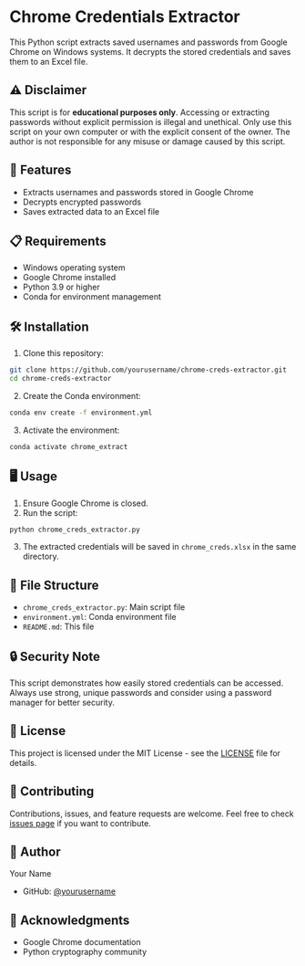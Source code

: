 # Chrome Credentials Extractor

This Python script extracts saved usernames and passwords from Google Chrome on Windows systems. It decrypts the stored credentials and saves them to an Excel file.

## ⚠️ Disclaimer

This script is for **educational purposes only**. Accessing or extracting passwords without explicit permission is illegal and unethical. Only use this script on your own computer or with the explicit consent of the owner. The author is not responsible for any misuse or damage caused by this script.

## 🚀 Features

- Extracts usernames and passwords stored in Google Chrome
- Decrypts encrypted passwords
- Saves extracted data to an Excel file

## 📋 Requirements

- Windows operating system
- Google Chrome installed
- Python 3.9 or higher
- Conda for environment management

## 🛠️ Installation

1. Clone this repository:

```sh
git clone https://github.com/yourusername/chrome-creds-extractor.git
cd chrome-creds-extractor
```


2. Create the Conda environment:
```sh
conda env create -f environment.yml
```

3. Activate the environment:
```sh
conda activate chrome_extract
```

## 🖥️ Usage

1. Ensure Google Chrome is closed.
2. Run the script:
```sh
python chrome_creds_extractor.py
```
3. The extracted credentials will be saved in `chrome_creds.xlsx` in the same directory.

## 📁 File Structure

- `chrome_creds_extractor.py`: Main script file
- `environment.yml`: Conda environment file
- `README.md`: This file

## 🔒 Security Note

This script demonstrates how easily stored credentials can be accessed. Always use strong, unique passwords and consider using a password manager for better security.

## 📄 License

This project is licensed under the MIT License - see the [LICENSE](LICENSE) file for details.

## 🤝 Contributing

Contributions, issues, and feature requests are welcome. Feel free to check [issues page](https://github.com/yourusername/chrome-creds-extractor/issues) if you want to contribute.

## 👤 Author

Your Name
- GitHub: [@yourusername](https://github.com/FritjoffS)

## 🙏 Acknowledgments

- Google Chrome documentation
- Python cryptography community
